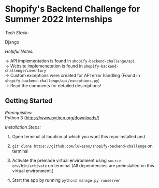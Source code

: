 # Shopify's Backend Challenge for Summer 2022 Internships

_Tech Stack:_  

Django

_Helpful Notes:_  

-> API implementation is found in `shopify-backend-challenge/api`   
-> Website implemenetation is found in `shopify-backend-challenge/inventory`  
-> Custom exceptions were created for API error handling (Found in `shopify-backend-challenge/api/exceptions.py`)  
-> Read the comments for detailed descriptions!


## Getting Started

_Prerequisites:_   
Python 3 (https://www.python.org/downloads/)

_Installation Steps:_
1. Open terminal at location at which you want this repo installed and 

2. `git clone https://github.com/lukesno/shopify-backend-challenge` on terminal

3. Activate the premade virtual environment using `source env/bin/activate` on terminal (All dependencies are preinstalled on this virtual environment.)

4. Start the app by running `python3 manage.py runserver`
